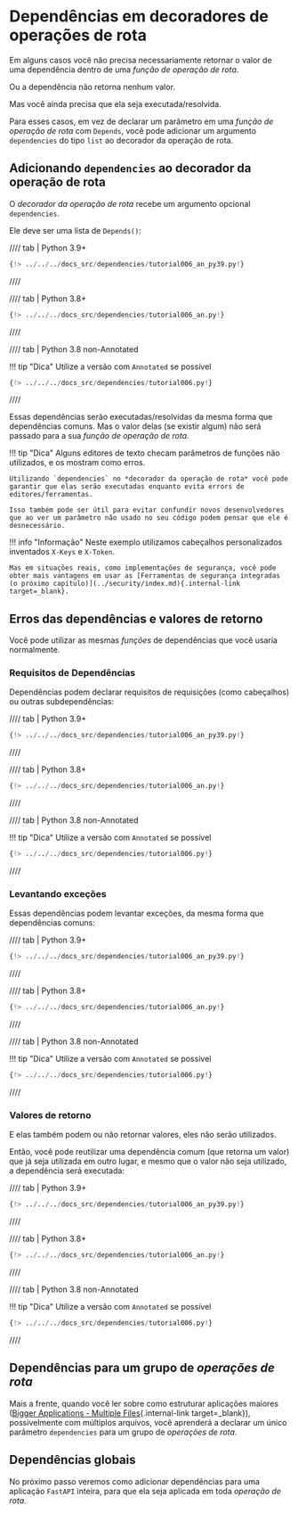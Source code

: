 # Dependências em decoradores de operações de rota

Em alguns casos você não precisa necessariamente retornar o valor de uma dependência dentro de uma *função de operação de rota*.

Ou a dependência não retorna nenhum valor.

Mas você ainda precisa que ela seja executada/resolvida.

Para esses casos, em vez de declarar um parâmetro em uma *função de operação de rota* com `Depends`, você pode adicionar um argumento `dependencies` do tipo `list` ao decorador da operação de rota.

## Adicionando `dependencies` ao decorador da operação de rota

O *decorador da operação de rota* recebe um argumento opcional `dependencies`.

Ele deve ser uma lista de `Depends()`:

//// tab | Python 3.9+

```Python hl_lines="19"
{!> ../../../docs_src/dependencies/tutorial006_an_py39.py!}
```

////

//// tab | Python 3.8+

```Python hl_lines="18"
{!> ../../../docs_src/dependencies/tutorial006_an.py!}
```

////

//// tab | Python 3.8 non-Annotated

!!! tip "Dica"
    Utilize a versão com `Annotated` se possível

```Python hl_lines="17"
{!> ../../../docs_src/dependencies/tutorial006.py!}
```

////

Essas dependências serão executadas/resolvidas da mesma forma que dependências comuns. Mas o valor delas (se existir algum) não será passado para a sua *função de operação de rota*.

!!! tip "Dica"
    Alguns editores de texto checam parâmetros de funções não utilizados, e os mostram como erros.

    Utilizando `dependencies` no *decorador da operação de rota* você pode garantir que elas serão executadas enquanto evita errors de editores/ferramentas.

    Isso também pode ser útil para evitar confundir novos desenvolvedores que ao ver um parâmetro não usado no seu código podem pensar que ele é desnecessário.

!!! info "Informação"
    Neste exemplo utilizamos cabeçalhos personalizados inventados `X-Keys` e `X-Token`.

    Mas em situações reais, como implementações de segurança, você pode obter mais vantagens em usar as [Ferramentas de segurança integradas (o próximo capítulo)](../security/index.md){.internal-link target=_blank}.

## Erros das dependências e valores de retorno

Você pode utilizar as mesmas *funções* de dependências que você usaria normalmente.

### Requisitos de Dependências

Dependências podem declarar requisitos de requisições (como cabeçalhos) ou outras subdependências:

//// tab | Python 3.9+

```Python hl_lines="8  13"
{!> ../../../docs_src/dependencies/tutorial006_an_py39.py!}
```

////

//// tab | Python 3.8+

```Python hl_lines="7  12"
{!> ../../../docs_src/dependencies/tutorial006_an.py!}
```

////

//// tab | Python 3.8 non-Annotated

!!! tip "Dica"
    Utilize a versão com `Annotated` se possível

```Python hl_lines="6  11"
{!> ../../../docs_src/dependencies/tutorial006.py!}
```

////

### Levantando exceções

Essas dependências podem levantar exceções, da mesma forma que dependências comuns:

//// tab | Python 3.9+

```Python hl_lines="10  15"
{!> ../../../docs_src/dependencies/tutorial006_an_py39.py!}
```

////

//// tab | Python 3.8+

```Python hl_lines="9  14"
{!> ../../../docs_src/dependencies/tutorial006_an.py!}
```

////

//// tab | Python 3.8 non-Annotated

!!! tip "Dica"
    Utilize a versão com `Annotated` se possível

```Python hl_lines="8  13"
{!> ../../../docs_src/dependencies/tutorial006.py!}
```

////

### Valores de retorno

E elas também podem ou não retornar valores, eles não serão utilizados.

Então, você pode reutilizar uma dependência comum (que retorna um valor) que já seja utilizada em outro lugar, e mesmo que o valor não seja utilizado, a dependência será executada:

//// tab | Python 3.9+

```Python hl_lines="11  16"
{!> ../../../docs_src/dependencies/tutorial006_an_py39.py!}
```

////

//// tab | Python 3.8+

```Python hl_lines="10  15"
{!> ../../../docs_src/dependencies/tutorial006_an.py!}
```

////

//// tab | Python 3.8 non-Annotated

!!! tip "Dica"
   Utilize a versão com `Annotated` se possível

```Python hl_lines="9  14"
{!> ../../../docs_src/dependencies/tutorial006.py!}
```

////

## Dependências para um grupo de *operações de rota*

Mais a frente, quando você ler sobre como estruturar aplicações maiores ([Bigger Applications - Multiple Files](../../tutorial/bigger-applications.md){.internal-link target=_blank}), possivelmente com múltiplos arquivos, você aprenderá a declarar um único parâmetro `dependencies` para um grupo de *operações de rota*.

## Dependências globais

No próximo passo veremos como adicionar dependências para uma aplicação `FastAPI` inteira, para que ela seja aplicada em toda *operação de rota*.
